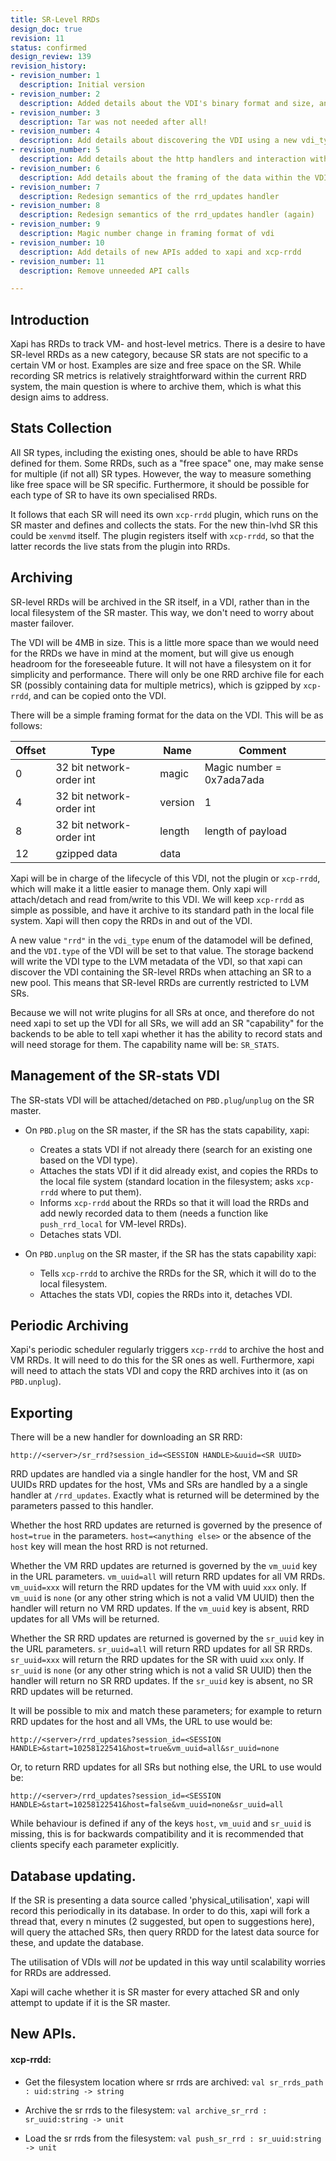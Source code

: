 ```yaml
---
title: SR-Level RRDs
design_doc: true
revision: 11
status: confirmed
design_review: 139
revision_history:
- revision_number: 1
  description: Initial version
- revision_number: 2
  description: Added details about the VDI's binary format and size, and the SR capability name.
- revision_number: 3
  description: Tar was not needed after all!
- revision_number: 4
  description: Add details about discovering the VDI using a new vdi_type.
- revision_number: 5
  description: Add details about the http handlers and interaction with xapi's database
- revision_number: 6
  description: Add details about the framing of the data within the VDI
- revision_number: 7
  description: Redesign semantics of the rrd_updates handler
- revision_number: 8
  description: Redesign semantics of the rrd_updates handler (again)
- revision_number: 9
  description: Magic number change in framing format of vdi
- revision_number: 10
  description: Add details of new APIs added to xapi and xcp-rrdd
- revision_number: 11
  description: Remove unneeded API calls

---
```


## Introduction

Xapi has RRDs to track VM- and host-level metrics. There is a desire to have SR-level RRDs as a new category, because SR stats are not specific to a certain VM or host. Examples are size and free space on the SR. While recording SR metrics is relatively straightforward within the current RRD system, the main question is where to archive them, which is what this design aims to address.

## Stats Collection

All SR types, including the existing ones, should be able to have RRDs defined for them. Some RRDs, such as a "free space" one, may make sense for multiple (if not all) SR types. However, the way to measure something like free space will be SR specific. Furthermore, it should be possible for each type of SR to have its own specialised RRDs.

It follows that each SR will need its own `xcp-rrdd` plugin, which runs on the SR master and defines and collects the stats. For the new thin-lvhd SR this could be `xenvmd` itself. The plugin registers itself with `xcp-rrdd`, so that the latter records the live stats from the plugin into RRDs.

## Archiving

SR-level RRDs will be archived in the SR itself, in a VDI, rather than in the local filesystem of the SR master. This way, we don't need to worry about master failover.

The VDI will be 4MB in size. This is a little more space than we would need for the RRDs we have in mind at the moment, but will give us enough headroom for the foreseeable future. It will not have a filesystem on it for simplicity and performance. There will only be one RRD archive file for each SR (possibly containing data for multiple metrics), which is gzipped by `xcp-rrdd`, and can be copied onto the VDI.

There will be a simple framing format for the data on the VDI. This will be as follows:

Offset | Type                     | Name    | Comment
-------|--------------------------|---------|--------------------------
0      | 32 bit network-order int | magic   | Magic number = 0x7ada7ada
4      | 32 bit network-order int | version | 1
8      | 32 bit network-order int | length  | length of payload
12     | gzipped data             | data    |

Xapi will be in charge of the lifecycle of this VDI, not the plugin or `xcp-rrdd`, which will make it a little easier to manage them. Only xapi will attach/detach and read from/write to this VDI. We will keep `xcp-rrdd` as simple as possible, and have it archive to its standard path in the local file system. Xapi will then copy the RRDs in and out of the VDI.

A new value `"rrd"` in the `vdi_type` enum of the datamodel will be defined, and the `VDI.type` of the VDI will be set to that value. The storage backend will write the VDI type to the LVM metadata of the VDI, so that xapi can discover the VDI containing the SR-level RRDs when attaching an SR to a new pool. This means that SR-level RRDs are currently restricted to LVM SRs.

Because we will not write plugins for all SRs at once, and therefore do not need xapi to set up the VDI for all SRs, we will add an SR "capability" for the backends to be able to tell xapi whether it has the ability to record stats and will need storage for them. The capability name will be: `SR_STATS`.

## Management of the SR-stats VDI

The SR-stats VDI will be attached/detached on `PBD.plug`/`unplug` on the SR master.

* On `PBD.plug` on the SR master, if the SR has the stats capability, xapi:
	* Creates a stats VDI if not already there (search for an existing one based on the VDI type).
	* Attaches the stats VDI if it did already exist, and copies the RRDs to the local file system (standard location in the filesystem; asks `xcp-rrdd` where to put them).
	* Informs `xcp-rrdd` about the RRDs so that it will load the RRDs and add newly recorded data to them (needs a function like `push_rrd_local` for VM-level RRDs).
	* Detaches stats VDI.
	
* On `PBD.unplug` on the SR master, if the SR has the stats capability xapi:
	* Tells `xcp-rrdd` to archive the RRDs for the SR, which it will do to the local filesystem.
	* Attaches the stats VDI, copies the RRDs into it, detaches VDI.
	
## Periodic Archiving
	
Xapi's periodic scheduler regularly triggers `xcp-rrdd` to archive the host and VM RRDs. It will need to do this for the SR ones as well. Furthermore, xapi will need to attach the stats VDI and copy the RRD archives into it (as on `PBD.unplug`).

## Exporting

There will be a new handler for downloading an SR RRD:

    http://<server>/sr_rrd?session_id=<SESSION HANDLE>&uuid=<SR UUID>

RRD updates are handled via a single handler for the host, VM and SR UUIDs
RRD updates for the host, VMs and SRs are handled by a a single handler at
`/rrd_updates`.  Exactly what is returned will be determined by the parameters
passed to this handler.

Whether the host RRD updates are returned is governed by the presence of
`host=true` in the parameters. `host=<anything else>` or the absence of the
`host` key will mean the host RRD is not returned.

Whether the VM RRD updates are returned is governed by the `vm_uuid` key in the
URL parameters. `vm_uuid=all` will return RRD updates for all VM RRDs.
`vm_uuid=xxx` will return the RRD updates for the VM with uuid `xxx` only.
If `vm_uuid` is `none` (or any other string which is not a valid VM UUID) then
the handler will return no VM RRD updates. If the `vm_uuid` key is absent, RRD
updates for all VMs will be returned.

Whether the SR RRD updates are returned is governed by the `sr_uuid` key in the
URL parameters. `sr_uuid=all` will return RRD updates for all SR RRDs.
`sr_uuid=xxx` will return the RRD updates for the SR with uuid `xxx` only.
If `sr_uuid` is `none` (or any other string which is not a valid SR UUID) then
the handler will return no SR RRD updates.  If the `sr_uuid` key is absent, no
SR RRD updates will be returned.

It will be possible to mix and match these parameters; for example to return
RRD updates for the host and all VMs, the URL to use would be:

    http://<server>/rrd_updates?session_id=<SESSION HANDLE>&start=10258122541&host=true&vm_uuid=all&sr_uuid=none

Or, to return RRD updates for all SRs but nothing else, the URL to use would be:

    http://<server>/rrd_updates?session_id=<SESSION HANDLE>&start=10258122541&host=false&vm_uuid=none&sr_uuid=all

While behaviour is defined if any of the keys `host`, `vm_uuid` and `sr_uuid` is
missing, this is for backwards compatibility and it is recommended that clients
specify each parameter explicitly.

## Database updating.

If the SR is presenting a data source called 'physical_utilisation',
xapi will record this periodically in its database. In order to do
this, xapi will fork a thread that, every n minutes (2 suggested, but
open to suggestions here), will query the attached SRs, then query
RRDD for the latest data source for these, and update the database.

The utilisation of VDIs will _not_ be updated in this way until
scalability worries for RRDs are addressed.

Xapi will cache whether it is SR master for every attached SR and only
attempt to update if it is the SR master.

## New APIs.

#### xcp-rrdd:

* Get the filesystem location where sr rrds are archived: `val sr_rrds_path : uid:string -> string`

* Archive the sr rrds to the filesystem: `val archive_sr_rrd : sr_uuid:string -> unit`

* Load the sr rrds from the filesystem: `val push_sr_rrd : sr_uuid:string -> unit`
